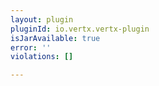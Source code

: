 ```yaml
---
layout: plugin
pluginId: io.vertx.vertx-plugin
isJarAvailable: true
error: ''
violations: []

---
```

